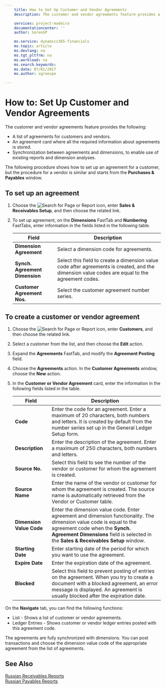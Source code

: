 ```yaml
---
    title: How to Set Up Customer and Vendor Agreements
    description: The customer and vendor agreements feature provides a list of agreements for customers and vendors, an agreement card where all the required information about agreements is stored, and more.

    services: project-madeira 
    documentationcenter: ''
    author: SorenGP

    ms.service: dynamics365-financials
    ms.topic: article
    ms.devlang: na
    ms.tgt_pltfrm: na
    ms.workload: na
    ms.search.keywords:
    ms.date: 07/01/2017
    ms.author: sgroespe

---
```

# How to: Set Up Customer and Vendor Agreements
The customer and vendor agreements feature provides the following:  

- A list of agreements for customers and vendors.  
- An agreement card where all the required information about agreements is stored.  
- Synchronization between agreements and dimensions, to enable use of existing reports and dimension analyses.  

The following procedure shows how to set up an agreement for a customer, but the procedure for a vendor is similar and starts from the **Purchases & Payables** window.  

## To set up an agreement  

1.  Choose the ![Search for Page or Report](../../media/ui-search/search_small.png "Search for Page or Report icon") icon, enter **Sales & Receivables Setup**, and then choose the related link.  
2.  To set up agreement, on the **Dimensions** FastTab and **Numbering** FastTabs, enter information in the fields listed in the following table.  

    |Field|Description|  
    |-----------|-----------------|  
    |**Dimension Agreement**|Select a dimension code for agreements.|  
    |**Synch. Agreement Dimension**|Select this field to create a dimension value code after agreements is created, and the dimension value codes are equal to the agreement codes.|  
    |**Customer Agreement Nos.**|Select the customer agreement number series.|  

## To create a customer or vendor agreement  

1.  Choose the ![Search for Page or Report](../../media/ui-search/search_small.png "Search for Page or Report icon") icon, enter **Customers**, and then choose the related link.  
2.  Select a customer from the list, and then choose the **Edit** action.  
3.  Expand the **Agreements** FastTab, and modify the **Agreement Posting** field.  
4.  Choose the **Agreements** action. In the **Customer Agreements** window, choose the **New** action.  
5.  In the **Customer or Vendor Agreement** card, enter the information in the following fields listed in the table.  

    |Field|Description|  
    |-----------|-----------------|  
    |**Code**|Enter the code for an agreement. Enter a maximum of 20 characters, both numbers and letters. It is created by default from the number series set up in the General Ledger Setup form.|  
    |**Description**|Enter the description of the agreement. Enter a maximum of 250 characters, both numbers and letters.|  
    |**Source No.**|Select this field to see the number of the vendor or customer for whom the agreement is created.|  
    |**Source Name**|Enter the name of the vendor or customer for whom the agreement is created. The source name is automatically retrieved from the Vendor or Customer table.|  
    |**Dimension Value Code**|Enter the dimension value code. Enter agreement and dimension functionality. The dimension value code is equal to the agreement code when the **Synch. Agreement Dimensions** field is selected in the **Sales & Receivables Setup** window.|  
    |**Starting Date**|Enter starting date of the period for which you want to use the agreement.|  
    |**Expire Date**|Enter the expiration date of the agreement.|  
    |**Blocked**|Select this field to prevent posting of entries on the agreement. When you try to create a document with a blocked agreement, an error message is displayed. An agreement is usually blocked after the expiration date.|  

On the **Navigate** tab, you can find the following functions:  

- List - Shows a list of customer or vendor agreements.  
- Ledger Entries - Shows customer or vendor ledger entries posted with this agreement code.  

The agreements are fully synchronized with dimensions. You can post transactions and choose the dimension value code of the appropriate agreement from the list of agreements.  

## See Also  
 [Russian Receivables Reports](russian-receivables-reports.md)   
 [Russian Payables Reports](russian-payables-reports.md)
